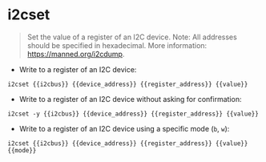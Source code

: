 # i2cset

> Set the value of a register of an I2C device.
> Note: All addresses should be specified in hexadecimal.
> More information: <https://manned.org/i2cdump>.

- Write to a register of an I2C device:

`i2cset {{i2cbus}} {{device_address}} {{register_address}} {{value}}`

- Write to a register of an I2C device without asking for confirmation:

`i2cset -y {{i2cbus}} {{device_address}} {{register_address}} {{value}}`

- Write to a register of an I2C device using a specific mode (`b`, `w`):

`i2cset {{i2cbus}} {{device_address}} {{register_address}} {{value}} {{mode}}`
